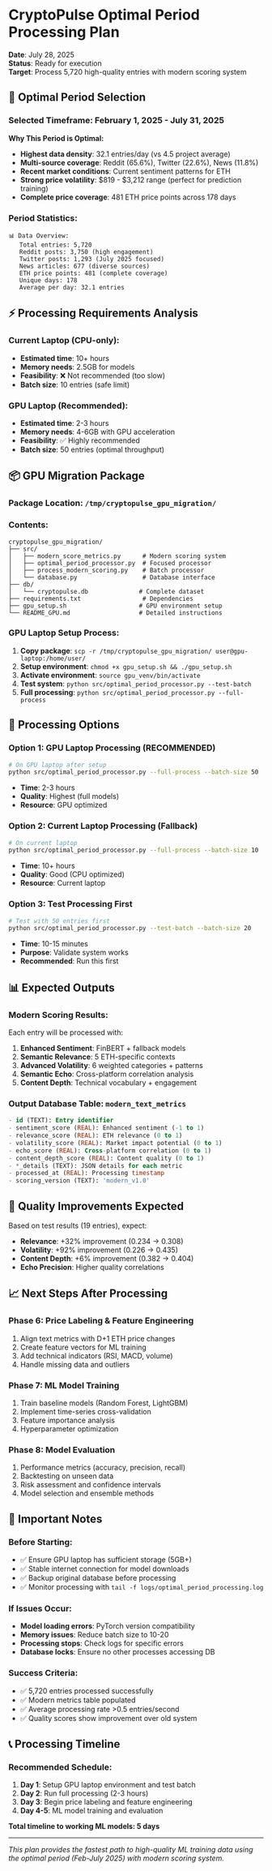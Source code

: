 # CryptoPulse Optimal Period Processing Plan

**Date**: July 28, 2025  
**Status**: Ready for execution  
**Target**: Process 5,720 high-quality entries with modern scoring system

## 🎯 Optimal Period Selection

### **Selected Timeframe: February 1, 2025 - July 31, 2025**

**Why This Period is Optimal:**
- **Highest data density**: 32.1 entries/day (vs 4.5 project average)
- **Multi-source coverage**: Reddit (65.6%), Twitter (22.6%), News (11.8%)
- **Recent market conditions**: Current sentiment patterns for ETH
- **Strong price volatility**: $819 - $3,212 range (perfect for prediction training)
- **Complete price coverage**: 481 ETH price points across 178 days

### **Period Statistics:**
```
📊 Data Overview:
   Total entries: 5,720
   Reddit posts: 3,750 (high engagement)
   Twitter posts: 1,293 (July 2025 focused)
   News articles: 677 (diverse sources)
   ETH price points: 481 (complete coverage)
   Unique days: 178
   Average per day: 32.1 entries
```

## ⚡ Processing Requirements Analysis

### **Current Laptop (CPU-only):**
- **Estimated time**: 10+ hours
- **Memory needs**: 2.5GB for models
- **Feasibility**: ❌ Not recommended (too slow)
- **Batch size**: 10 entries (safe limit)

### **GPU Laptop (Recommended):**
- **Estimated time**: 2-3 hours
- **Memory needs**: 4-6GB with GPU acceleration
- **Feasibility**: ✅ Highly recommended
- **Batch size**: 50 entries (optimal throughput)

## 📦 GPU Migration Package

### **Package Location:** `/tmp/cryptopulse_gpu_migration/`

### **Contents:**
```
cryptopulse_gpu_migration/
├── src/
│   ├── modern_score_metrics.py      # Modern scoring system
│   ├── optimal_period_processor.py  # Focused processor
│   ├── process_modern_scoring.py    # Batch processor
│   └── database.py                  # Database interface
├── db/
│   └── cryptopulse.db              # Complete dataset
├── requirements.txt                 # Dependencies
├── gpu_setup.sh                    # GPU environment setup
└── README_GPU.md                   # Detailed instructions
```

### **GPU Laptop Setup Process:**
1. **Copy package**: `scp -r /tmp/cryptopulse_gpu_migration/ user@gpu-laptop:/home/user/`
2. **Setup environment**: `chmod +x gpu_setup.sh && ./gpu_setup.sh`
3. **Activate environment**: `source gpu_venv/bin/activate`
4. **Test system**: `python src/optimal_period_processor.py --test-batch`
5. **Full processing**: `python src/optimal_period_processor.py --full-process`

## 🔧 Processing Options

### **Option 1: GPU Laptop Processing (RECOMMENDED)**
```bash
# On GPU laptop after setup
python src/optimal_period_processor.py --full-process --batch-size 50
```
- **Time**: 2-3 hours
- **Quality**: Highest (full models)
- **Resource**: GPU optimized

### **Option 2: Current Laptop Processing (Fallback)**
```bash
# On current laptop
python src/optimal_period_processor.py --full-process --batch-size 10
```
- **Time**: 10+ hours
- **Quality**: Good (CPU optimized)
- **Resource**: Current laptop

### **Option 3: Test Processing First**
```bash
# Test with 50 entries first
python src/optimal_period_processor.py --test-batch --batch-size 20
```
- **Time**: 10-15 minutes
- **Purpose**: Validate system works
- **Recommended**: Run this first

## 📊 Expected Outputs

### **Modern Scoring Results:**
Each entry will be processed with:
1. **Enhanced Sentiment**: FinBERT + fallback models
2. **Semantic Relevance**: 5 ETH-specific contexts 
3. **Advanced Volatility**: 6 weighted categories + patterns
4. **Semantic Echo**: Cross-platform correlation analysis
5. **Content Depth**: Technical vocabulary + engagement

### **Output Database Table:** `modern_text_metrics`
```sql
- id (TEXT): Entry identifier
- sentiment_score (REAL): Enhanced sentiment (-1 to 1)
- relevance_score (REAL): ETH relevance (0 to 1)
- volatility_score (REAL): Market impact potential (0 to 1)
- echo_score (REAL): Cross-platform correlation (0 to 1)
- content_depth_score (REAL): Content quality (0 to 1)
- *_details (TEXT): JSON details for each metric
- processed_at (REAL): Processing timestamp
- scoring_version (TEXT): 'modern_v1.0'
```

## 🎯 Quality Improvements Expected

Based on test results (19 entries), expect:
- **Relevance**: +32% improvement (0.234 → 0.308)
- **Volatility**: +92% improvement (0.226 → 0.435)
- **Content Depth**: +6% improvement (0.382 → 0.404)
- **Echo Precision**: Higher quality correlations

## 📈 Next Steps After Processing

### **Phase 6: Price Labeling & Feature Engineering**
1. Align text metrics with D+1 ETH price changes
2. Create feature vectors for ML training
3. Add technical indicators (RSI, MACD, volume)
4. Handle missing data and outliers

### **Phase 7: ML Model Training**
1. Train baseline models (Random Forest, LightGBM)
2. Implement time-series cross-validation
3. Feature importance analysis
4. Hyperparameter optimization

### **Phase 8: Model Evaluation**
1. Performance metrics (accuracy, precision, recall)
2. Backtesting on unseen data
3. Risk assessment and confidence intervals
4. Model selection and ensemble methods

## 🚨 Important Notes

### **Before Starting:**
- ✅ Ensure GPU laptop has sufficient storage (5GB+)
- ✅ Stable internet connection for model downloads
- ✅ Backup original database before processing
- ✅ Monitor processing with `tail -f logs/optimal_period_processing.log`

### **If Issues Occur:**
- **Model loading errors**: PyTorch version compatibility
- **Memory issues**: Reduce batch size to 10-20
- **Processing stops**: Check logs for specific errors
- **Database locks**: Ensure no other processes accessing DB

### **Success Criteria:**
- ✅ 5,720 entries processed successfully
- ✅ Modern metrics table populated
- ✅ Average processing rate >0.5 entries/second
- ✅ Quality scores show improvement over old system

## 📞 Processing Timeline

### **Recommended Schedule:**
1. **Day 1**: Setup GPU laptop environment and test batch
2. **Day 2**: Run full processing (2-3 hours)
3. **Day 3**: Begin price labeling and feature engineering
4. **Day 4-5**: ML model training and evaluation

**Total timeline to working ML models: 5 days**

---

*This plan provides the fastest path to high-quality ML training data using the optimal period (Feb-July 2025) with modern scoring system.*